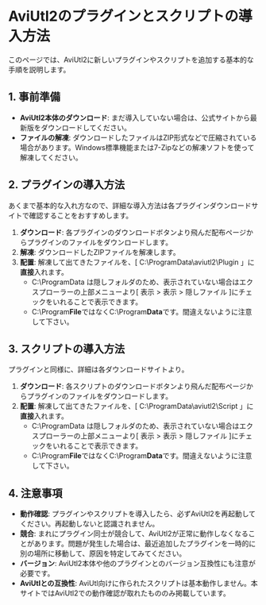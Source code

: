 # AviUtl2のプラグインとスクリプトの導入方法

このページでは、AviUtl2に新しいプラグインやスクリプトを追加する基本的な手順を説明します。

## 1. 事前準備

- **AviUtl2本体のダウンロード**: まだ導入していない場合は、公式サイトから最新版をダウンロードしてください。
- **ファイルの解凍**: ダウンロードしたファイルはZIP形式などで圧縮されている場合があります。Windows標準機能または7-Zipなどの解凍ソフトを使って解凍してください。

## 2. プラグインの導入方法

あくまで基本的な入れ方なので、詳細な導入方法は各プラグインダウンロードサイトで確認することをおすすめします。

1. **ダウンロード**: 各プラグインのダウンロードボタンより飛んだ配布ページからプラグインのファイルをダウンロードします。
2. **解凍**: ダウンロードしたZIPファイルを解凍します。
3. **配置**: 解凍して出てきたファイルを、[ C:\ProgramData\aviutl2\Plugin 」に**直接**入れます。
    - C:\ProgramData は隠しフォルダのため、表示されていない場合はエクスプローラーの上部メニューより[ 表示 > 表示 > 隠しファイル ]にチェックをいれることで表示できます。
    - C:\Program**File**ではなくC:\Program**Data**です。間違えないように注意して下さい。

## 3. スクリプトの導入方法

プラグインと同様に、詳細は各ダウンロードサイトより。

1. **ダウンロード**: 各スクリプトのダウンロードボタンより飛んだ配布ページからプラグインのファイルをダウンロードします。
3. **配置**: 解凍して出てきたファイルを、[ C:\ProgramData\aviutl2\Script 」に**直接**入れます。
    - C:\ProgramData は隠しフォルダのため、表示されていない場合はエクスプローラーの上部メニューより[ 表示 > 表示 > 隠しファイル ]にチェックをいれることで表示できます。
    - C:\Program**File**ではなくC:\Program**Data**です。間違えないように注意して下さい。

## 4. 注意事項

- **動作確認**: プラグインやスクリプトを導入したら、必ずAviUtl2を再起動してください。再起動しないと認識されません。
- **競合**: まれにプラグイン同士が競合して、AviUtl2が正常に動作しなくなることがあります。問題が発生した場合は、最近追加したプラグインを一時的に別の場所に移動して、原因を特定してみてください。
- **バージョン**: AviUtl2本体や他のプラグインとのバージョン互換性にも注意が必要です。
- **AviUtlとの互換性**: AviUtl向けに作られたスクリプトは基本動作しません。本サイトではAviUtl2での動作確認が取れたもののみ掲載しています。